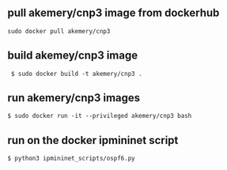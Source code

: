 ## pull akemery/cnp3 image from dockerhub

```
sudo docker pull akemery/cnp3
```

## build akemey/cnp3 image

```
 $ sudo docker build -t akemery/cnp3 .
```

## run akemery/cnp3 images
```
$ sudo docker run -it --privileged akemery/cnp3 bash
```
## run on the docker ipmininet script
```
$ python3 ipmininet_scripts/ospf6.py
```
